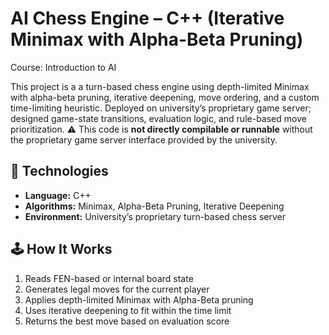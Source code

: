 # AI Chess Engine – C++ (Iterative Minimax with Alpha-Beta Pruning)

Course: Introduction to AI

This project is a a turn-based chess engine using depth-limited Minimax with alpha-beta pruning, iterative deepening, move ordering, and a custom time-limiting heuristic. Deployed on university’s proprietary game server; designed game-state transitions, evaluation logic, and rule-based move prioritization.
⚠️ This code is **not directly compilable or runnable** without the proprietary game server interface provided by the university.

## 🔧 Technologies

- **Language:** C++
- **Algorithms:** Minimax, Alpha-Beta Pruning, Iterative Deepening
- **Environment:** University’s proprietary turn-based chess server

## 🕹️ How It Works

1. Reads FEN-based or internal board state
2. Generates legal moves for the current player
3. Applies depth-limited Minimax with Alpha-Beta pruning
4. Uses iterative deepening to fit within the time limit
5. Returns the best move based on evaluation score

